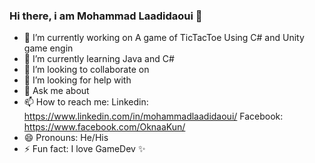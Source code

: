 ### Hi there, i am Mohammad Laadidaoui 👋

- 🔭 I’m currently working on A game of TicTacToe Using C# and Unity game engin
- 🌱 I’m currently learning Java and C#
- 👯 I’m looking to collaborate on 
- 🤔 I’m looking for help with 
- 💬 Ask me about 
- 📫 How to reach me: Linkedin: https://www.linkedin.com/in/mohammadlaadidaoui/ Facebook: https://www.facebook.com/OknaaKun/
- 😄 Pronouns: He/His
- ⚡ Fun fact: I love GameDev ✨
